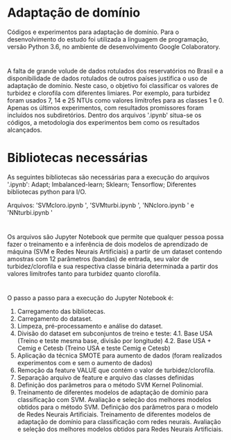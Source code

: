 # Adaptação de domínio
Códigos e experimentos para adaptação de domínio.
Para o desenvolvimento do estudo foi utilizada a linguagem de programação, versão Python 3.6, no ambiente de desenvolvimento Google Colaboratory.
#
A falta de grande volude de dados rotulados dos reservatórios no Brasil e a disponibilidade de dados rotulados de outros países justifica o uso de adaptação de domínio. Neste caso, o objetivo foi classificar os valores de turbidez e clorofila com diferentes limiares. Por exemplo, para turbidez foram usados 7, 14 e 25 NTUs como valores limítrofes para as classes 1 e 0.
Apenas os últimos experimentos, com resultados promissores foram incluídos nos subdiretórios. Dentro dos arquivos '.ipynb' situa-se os códigos, a metodologia dos experimentos bem como os resultados alcançados.
# Bibliotecas necessárias
As seguintes bibliotecas são necessárias para a execução do arquivos '.ipynb':
Adapt;
Imbalanced-learn;
Sklearn;
Tensorflow;
Diferentes bibliotecas python para I/O.
 
Arquivos: 'SVMcloro.ipynb ', 'SVMturbi.ipynb ', 'NNcloro.ipynb ' e 'NNturbi.ipynb '
#
Os arquivos são Jupyter Notebook que permite que qualquer pessoa possa fazer o treinamento e a inferência de dois modelos de aprendizado de máquina (SVM e Redes Neurais Artificiais) a partir de um dataset contendo amostras com 12 parâmetros (bandas) de entrada, seu valor de turbidez/clorofila e sua respectiva classe binária determinada a partir dos valores limítrofes tanto para turbidez quanto clorofila.
#
O passo a passo para a execução do Jupyter Notebook é:
1. Carregamento das bibliotecas.
2. Carregamento do dataset.
3. Limpeza, pré-processamento e análise do dataset.
4. Divisão do dataset em subconjuntos de treino e teste:
 4.1. Base USA (Treino e teste mesma base, divisão por longitude)
 4.2. Base USA + Cemig e Cetesb (Treino USA e teste Cemig e Cetesb)
7. Aplicação da técnica SMOTE para aumento de dados (foram realizados experimentos com e sem o aumento de dados)
8. Remoção da feature VALUE que contém o valor de turbidez/clorofila.
9. Separação arquivo de feature e arquivo das classes definidas 
10. Definição dos parâmetros para o método SVM Kernel Polinomial.
11. Treinamento de diferentes modelos de adaptação de domínio para classificação com SVM.
Avaliação e seleção dos melhores modelos obtidos para o método SVM.
Definição dos parâmetros para o modelo de Redes Neurais Artificiais.
Treinamento de diferentes modelos de adaptação de domínio para classificação com redes neurais.
Avaliação e seleção dos melhores modelos obtidos para Redes Neurais Artificiais.

